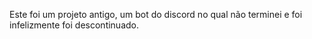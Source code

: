 Este foi um projeto antigo, um bot do discord no qual não terminei e foi infelizmente foi descontinuado.
